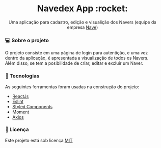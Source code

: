 <h1 align="center">Navedex App :rocket:</h1>
<p align="center">Uma aplicação para cadastro, edição e visualição dos Navers (equipe da empresa <a href="https://github.com/naveteam">Nave</a>) </p>

<h3>💻 Sobre o projeto</h3>
<p>O projeto consiste em uma página de login para autentição, e uma vez dentro da aplicação, é apresentada a visualização de todos os Navers.
Além disso, se tem a posibilidade de criar, editar e excluir um Naver.
</p>

<h3>🔨 Tecnologias</h3>  
<p>As seguintes ferramentas foram usadas na construção do projeto:</p>
<ul>
  <li><a href="https://reactjs.org/">ReactJs</a></li>
  <li><a href="https://eslint.org/">Eslint</a></li>
  <li><a href="https://styled-components.com/">Styled Components</a></li>
  <li><a href="https://momentjs.com/">Moment</a></li>
  <li><a href="https://github.com/axios/axios">Axios</a></li>
  
</ul>

<h3>📝 Licença</h3>
<p>Este projeto está sob licença <a href="./LICENSE">MIT</a></p>
